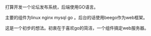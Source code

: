 #
打算开发一个论坛发布系统，后端使用GO语言。

主要的组件为linux nginx mysql go 。后台的话使用beego作为web框架。

这是一个初步的想法。初衷在于喜欢go的简洁，一个组件搞定web服务器。

